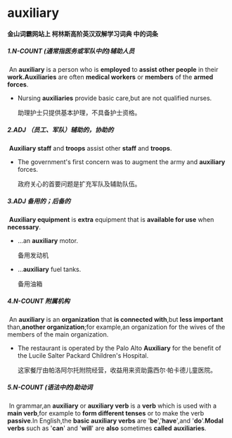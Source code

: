 # auxiliary

#### 金山词霸网站上 柯林斯高阶英汉双解学习词典 中的词条

##### 1.N-COUNT (通常指医务或军队中的)辅助人员

​	An **auxiliary** is a person who is **employed** to **assist other people** in their **work.Auxiliaries** are often **medical workers** or **members** of the **armed forces**.

- Nursing **auxiliaries** provide basic care,but are not qualified nurses.

  助理护士只提供基本护理，不具备护士资格。

##### 2.ADJ  （员工、军队）辅助的，协助的

​		**Auxiliary staff** and **troops** assist other **staff** and **troops**.

- The government's first concern was to augment the army and **auxiliary** forces.

  政府关心的首要问题是扩充军队及辅助队伍。

##### 3.ADJ 备用的；后备的

​		**Auxiliary equipment** is **extra** equipment that is **available for use** when **necessary**.

- ...an **auxiliary** motor.

  备用发动机

- ...**auxiliary** fuel tanks.

  备用油箱

##### 4.N-COUNT 附属机构

​	An **auxiliary** is an **organization** that **is connected with**,but **less important** than,**another organization**;for example,an organization for the wives of the members of the main organization.

- The restaurant is operated by the Palo Alto **Auxiliary** for the benefit of the Lucile Salter Packard Children's Hospital.

  这家餐厅由帕洛阿尔托附院经营，收益用来资助露西尔·帕卡德儿童医院。

##### 5.N-COUNT  (语法中的)助动词

​	In grammar,an **auxiliary** or **auxiliary verb** is a **verb** which is used with a **main verb**,for example to **form different tenses** or to make the verb **passive**.In English,the **basic auxiliary verbs** are '**be**','**have**',and '**do**'.**Modal verbs** such as '**can**' and '**will**' are **also** sometimes **called** **auxiliaries**.



























